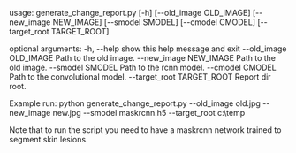 usage: generate_change_report.py [-h] [--old_image OLD_IMAGE]
                                 [--new_image NEW_IMAGE] [--smodel SMODEL]
                                 [--cmodel CMODEL] [--target_root TARGET_ROOT]

optional arguments:
  -h, --help            show this help message and exit
  --old_image OLD_IMAGE
                        Path to the old image.
  --new_image NEW_IMAGE
                        Path to the old image.
  --smodel SMODEL       Path to the rcnn model.
  --cmodel CMODEL       Path to the convolutional model.
  --target_root TARGET_ROOT
                        Report dir root.


Example run:
python generate_change_report.py --old_image old.jpg --new_image new.jpg --smodel maskrcnn.h5 --target_root c:\temp

Note that to run the script you need to have a maskrcnn network trained to segment skin lesions.